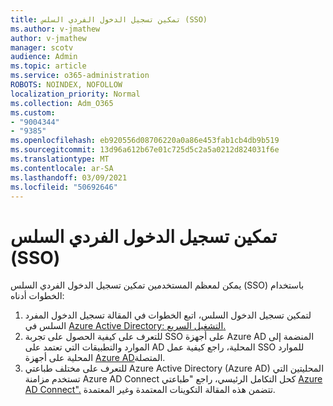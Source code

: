 ```yaml
---
title: تمكين تسجيل الدخول الفردي السلس (SSO)
ms.author: v-jmathew
author: v-jmathew
manager: scotv
audience: Admin
ms.topic: article
ms.service: o365-administration
ROBOTS: NOINDEX, NOFOLLOW
localization_priority: Normal
ms.collection: Adm_O365
ms.custom:
- "9004344"
- "9385"
ms.openlocfilehash: eb920556d08706220a0a86e453fab1cb4db9b519
ms.sourcegitcommit: 13d96a612b67e01c725d5c2a5a0212d824031f6e
ms.translationtype: MT
ms.contentlocale: ar-SA
ms.lasthandoff: 03/09/2021
ms.locfileid: "50692646"
---
```

# <a name="enable-seamless-single-sign-on-sso"></a>تمكين تسجيل الدخول الفردي السلس (SSO)

يمكن لمعظم المستخدمين تمكين تسجيل الدخول الفردي السلس (SSO) باستخدام الخطوات أدناه:

1. لتمكين تسجيل الدخول السلس، اتبع الخطوات في المقالة تسجيل الدخول المفرد السلس في [Azure Active Directory: التشغيل السريع.](https://docs.microsoft.com/azure/active-directory/hybrid/how-to-connect-sso-quick-start)
2. للتعرف على كيفية الحصول على تجربة SSO على أجهزة Azure AD المنضمة إلى الموارد والتطبيقات التي تعتمد على AD المحلية، راجع كيفية عمل SSO للموارد المحلية على أجهزة [Azure AD](https://docs.microsoft.com/azure/active-directory/devices/azuread-join-sso)المتصلة.
3. للتعرف على مختلف طباعتي Azure Active Directory (Azure AD) المحليتين التي تستخدم مزامنة Azure AD Connect كحل التكامل الرئيسي، راجع "طباعتي [Azure AD Connect".](https://docs.microsoft.com/azure/active-directory/hybrid/plan-connect-topologies) تتضمن هذه المقالة التكوينات المعتمدة وغير المعتمدة.
